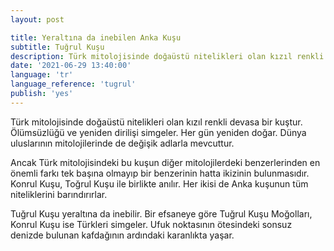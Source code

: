 ```yaml
---
layout: post

title: Yeraltına da inebilen Anka Kuşu
subtitle: Tuğrul Kuşu
description: Türk mitolojisinde doğaüstü nitelikleri olan kızıl renkli devasa bir kuştur. Ölümsüzlüğü ve yeniden dirilişi simgeler. Her gün yeniden doğar. Dünya uluslarının mitolojilerinde de değişik adlarla mevcuttur.
date: '2021-06-29 13:40:00'
language: 'tr'
language_reference: 'tugrul'
publish: 'yes'
---
```


Türk mitolojisinde doğaüstü nitelikleri olan kızıl renkli devasa bir kuştur. Ölümsüzlüğü ve yeniden dirilişi simgeler. Her gün yeniden doğar. Dünya uluslarının mitolojilerinde de değişik adlarla mevcuttur.

Ancak Türk mitolojisindeki bu kuşun diğer mitolojilerdeki benzerlerinden en önemli farkı tek başına olmayıp bir benzerinin hatta ikizinin bulunmasıdır. Konrul Kuşu, Toğrul Kuşu ile birlikte anılır. Her ikisi de Anka kuşunun tüm niteliklerini barındırırlar.

Tuğrul Kuşu yeraltına da inebilir. Bir efsaneye göre Tuğrul Kuşu Moğolları, Konrul Kuşu ise Türkleri simgeler. Ufuk noktasının ötesindeki sonsuz denizde bulunan kafdağının ardındaki karanlıkta yaşar.
